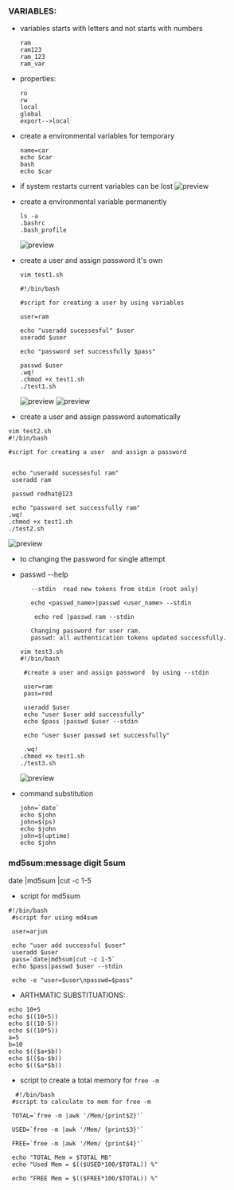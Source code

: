 ### VARIABLES:
* variables starts with letters and not starts with numbers
  ```
  ram
  ram123
  ram_123
  ram_var
  ```
* properties:
  ```
  ro
  rw
  local
  global
  export-->local
  ```
* create a environmental variables for temporary
  ```
  name=car
  echo $car
  bash
  echo $car
  ```
 * if system restarts current variables can be lost 
  ![preview](images/usr0.PNG)  
* create a environmental variable permanently
  
  ```
  ls -a
  .bashrc
  .bash_profile
  ```  
  ![preview](images/usr1.PNG)

* create a user and assign password it's own 

  ```
  vim test1.sh

  #!/bin/bash

  #script for creating a user by using variables
  
  user=ram
  
  echo "useradd sucessesful" $user
  useradd $user
  
  echo "password set successfully $pass"
  
  passwd $user
  .wq!
  .chmod +x test1.sh
  ./test1.sh
  ```
  ![preview](images/usr2.PNG)
  ![preview](images/usr3.PNG)

*  create a user and assign password automatically
  ```
  vim test2.sh
  #!/bin/bash

  #script for creating a user  and assign a password
  
  
   echo "useradd sucessesful ram"
   useradd ram
   
   passwd redhat@123
   
   echo "password set successfully ram"
  .wq!
  .chmod +x test1.sh
  ./test2.sh
  
  ```
  ![preview](images/usr4.PNG)   
* to changing the password for single attempt
* passwd --help

  ```
     --stdin  read new tokens from stdin (root only)

     echo <passwd_name>|passwd <user_name> --stdin 

      echo red |passwd ram --stdin

     Changing password for user ram.
     passwd: all authentication tokens updated successfully.
  ``` 
  
  ```
  vim test3.sh
  #!/bin/bash

   #create a user and assign password  by using --stdin
   
   user=ram
   pass=red
   
   useradd $user
   echo "user $user add successfully"
   echo $pass |passwd $user --stdin
   
   echo "user $user passwd set successfully"

   .wq!
  .chmod +x test1.sh
  ./test3.sh
  
  ```    
  ![preview](images/usr5.PNG)

*  command substitution
   ```
   john=`date`
   echo $john
   john=$(ps)
   echo $john
   john=$(uptime)
   echo $john
   ```

### md5sum:message digit 5sum

  date |md5sum |cut -c 1-5
* script for md5sum   
 ```    
 #!/bin/bash
  #script for using md4sum
  
  user=arjun
  
  echo "user add successful $user"
  useradd $user
  pass=`date|md5sum|cut -c 1-5`
  echo $pass|passwd $user --stdin
  
  echo -e "user=$user\npasswd=$pass" 
 ```
 * ARTHMATIC SUBSTITUATIONS:

 ```
 echo 10+5
 echo $((10+5))
 echo $((10-5))
 echo $((10*5))
 a=5
 b=10
 echo $(($a+$b))
 echo $(($a-$b))
 echo $(($a*$b))  
 ```
* script to create a total memory for `free -m`

 ```
   #!/bin/bash
  #script to calculate to mem for free -m
  
  TOTAL=`free -m |awk '/Mem/{print$2}'`
  
  USED=`free -m |awk '/Mem/ {print$3}'`
  
  FREE=`free -m |awk '/Mem/ {print$4}'`
  
  echo "TOTAL Mem = $TOTAL MB"
  echo "Used Mem = $(($USED*100/$TOTAL)) %"
  
  echo "FREE Mem = $(($FREE*100/$TOTAL)) %"

 ```






  